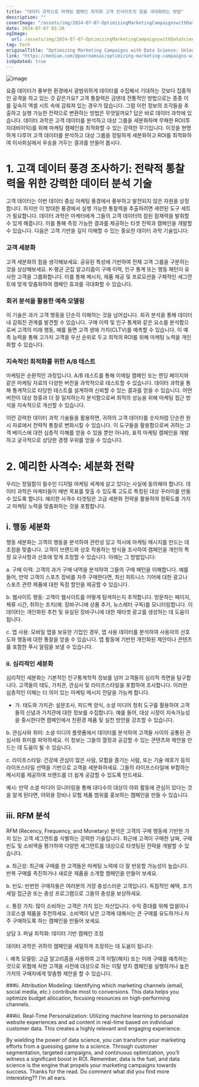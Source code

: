 ```yaml
---
title: "데이터 과학으로 마케팅 캠페인 최적화 고객 인사이트의 힘을 극대화하는 방법"
description: ""
coverImage: "/assets/img/2024-07-07-OptimizingMarketingCampaignswithDataScienceUnleashingthePowerofCustomerInsights_0.png"
date: 2024-07-07 03:28
ogImage:
  url: /assets/img/2024-07-07-OptimizingMarketingCampaignswithDataScienceUnleashingthePowerofCustomerInsights_0.png
tag: Tech
originalTitle: "Optimizing Marketing Campaigns with Data Science: Unleashing the Power of Customer Insights"
link: "https://medium.com/@poornamsai/optimizing-marketing-campaigns-with-data-science-unleashing-the-power-of-customer-insights-38375e8bb6dd"
isUpdated: true
---
```


![image](/assets/img/2024-07-07-OptimizingMarketingCampaignswithDataScienceUnleashingthePowerofCustomerInsights_0.png)

요즘 데이터가 풍부한 환경에서 광범위하게 데이터를 수집해서 기대하는 것보다 집중적인 공격을 하고 있는 것 같은가요? 고객 통찰력은 금덴데 전통적인 방법으로는 종종 이를 깊숙히 엑셀 시트 속에 감춰져 있는 경우가 많습니다. 그럼 이런 정보의 조각들을 추출하고 실행 가능한 전략으로 변환하는 방법은 무엇일까요? 답은 바로 데이터 과학에 있습니다. 데이터 과학은 고객 데이터를 분석하고 대상 그룹을 세분화하며 무패한 ROI(투자대비이익)를 위해 마케팅 캠페인을 최적화할 수 있는 강력한 무기입니다. 이것을 현명하게 다루어 고객 데이터를 분석하고 대상 그룹을 정밀하게 세분화하고 ROI를 최적화하여 이사회실에서 우승을 거두는 결과를 만들어 봅시다.

# 1. 고객 데이터 풍경 조사하기: 전략적 통찰력을 위한 강력한 데이터 분석 기술

고객 데이터는 이번 데이터 중심 마케팅 풍경에서 풍부하고 발전되지 않은 자원을 상징합니다. 하지만 이 방대한 풍경에서 실행 가능한 통찰력을 추출하려면 세련된 도구 세트가 필요합니다. 데이터 과학은 마케터에게 그들의 고객 데이터의 참된 잠재력을 발휘할 수 있게 해줍니다. 이를 통해 측정 가능한 결과를 제공하는 타겟 전략과 캠페인을 개발할 수 있습니다. 다음은 고객 기반을 깊이 이해할 수 있는 중요한 데이터 과학 기술입니다:

<!-- cozy-coder - 수평 -->

<ins class="adsbygoogle"
     style="display:block"
     data-ad-client="ca-pub-4877378276818686"
     data-ad-slot="1107185301"
     data-ad-format="auto"
     data-full-width-responsive="true"></ins>

<script>
     (adsbygoogle = window.adsbygoogle || []).push({});
</script>

### 고객 세분화

고객 세분화의 힘을 생각해보세요. 공유된 특성에 기반하여 전체 고객 그룹을 구분하는 것을 상상해보세요. K-평균 군집 알고리즘이 구매 이력, 인구 통계 또는 행동 패턴이 유사한 고객을 그룹화합니다. 이를 통해 메시지, 제품 제공 및 프로모션을 구체적인 세그먼트에 맞게 맞춤화하여 캠페인 효과를 극대화할 수 있습니다.

### 회귀 분석을 활용한 예측 모델링

이 기술은 과거 고객 행동을 단순히 이해하는 것을 넘어섭니다. 회귀 분석을 통해 데이터 내 감춰진 관계를 발견할 수 있습니다. 구매 이력 및 인구 통계와 같은 요소를 분석함으로써 고객의 미래 행동, 예를 들면 고객 생애 가치(CLTV)를 예측할 수 있습니다. 이 예측 능력을 통해 고가치 고객을 우선 순위로 두고 최적의 ROI를 위해 마케팅 노력을 개인화할 수 있습니다.

### 지속적인 최적화를 위한 A/B 테스트

마케팅은 순환적인 과정입니다. A/B 테스트를 통해 이메일 캠페인 또는 랜딩 페이지와 같은 마케팅 자료의 다양한 버전을 과학적으로 테스트할 수 있습니다. 데이터 과학을 통해 통계적으로 타당한 테스트를 설계하여 신뢰할 수 있는 결과를 얻을 수 있습니다. 어떤 버전이 대상 청중과 더 잘 일치하는지 분석함으로써 최적의 성능을 위해 마케팅 접근 방식을 지속적으로 개선할 수 있습니다.

<!-- cozy-coder - 수평 -->

<ins class="adsbygoogle"
     style="display:block"
     data-ad-client="ca-pub-4877378276818686"
     data-ad-slot="1107185301"
     data-ad-format="auto"
     data-full-width-responsive="true"></ins>

<script>
     (adsbygoogle = window.adsbygoogle || []).push({});
</script>

이런 강력한 데이터 과학 기술들을 활용하면, 귀하의 고객 데이터를 숫자처럼 단순한 원시 자료에서 전략적 통찰로 변화시킬 수 있습니다. 이 도구들을 활용함으로써 귀하는 고객 베이스에 대한 심층적 이해를 얻을 수 있을 뿐만 아니라, 표적 마케팅 캠페인을 개발하고 궁극적으로 상당한 경쟁 우위를 얻을 수 있습니다.

# 2. 예리한 사격수: 세분화 전략

우리는 정밀함이 필수인 디지털 마케팅 세계에 살고 있다는 사실에 동의해야 합니다. 데이터 과학은 마케터들이 매번 목표를 맞출 수 있도록 고도로 특정된 대상 꾸러미를 만들 수 있도록 합니다. 예리한 사격수 타겟팅은 고급 세분화 전략을 활용하여 정확도를 가지고 마케팅 노력을 맞춤화하는 것을 포함합니다.

## i. 행동 세분화

<!-- cozy-coder - 수평 -->

<ins class="adsbygoogle"
     style="display:block"
     data-ad-client="ca-pub-4877378276818686"
     data-ad-slot="1107185301"
     data-ad-format="auto"
     data-full-width-responsive="true"></ins>

<script>
     (adsbygoogle = window.adsbygoogle || []).push({});
</script>

행동 세분화는 고객의 행동을 분석하여 관련성 있고 적시에 마케팅 메시지를 만드는 데 초점을 맞춥니다. 고객이 브랜드와 상호 작용하는 방식을 조사하여 캠페인을 개인의 특정 요구사항과 선호에 맞게 조정할 수 있습니다. 아래는 그 방법입니다:

a. 구매 이력: 고객의 과거 구매 내역을 분석하여 그들의 구매 패턴을 이해합니다. 예를 들어, 만약 고객이 스포츠 장비를 자주 구매한다면, 최신 피트니스 기어에 대한 광고나 스포츠 관련 제품에 대한 독점 할인을 제공할 수 있습니다.

b. 웹사이트 행동: 고객이 웹사이트를 어떻게 탐색하는지 추적합니다. 방문하는 페이지, 체류 시간, 취하는 조치(예: 장바구니에 상품 추가, 뉴스레터 구독)를 모니터링합니다. 이 데이터는 개인화된 추천 및 유실된 장바구니에 대한 재타겟 광고를 생성하는 데 도움이 됩니다.

c. 앱 사용: 모바일 앱을 보유한 기업인 경우, 앱 사용 데이터를 분석하여 사용자의 선호도와 행동에 대한 통찰을 얻을 수 있습니다. 앱 활동에 기반한 개인화된 제안이나 콘텐츠를 포함한 푸시 알림을 보낼 수 있습니다.

<!-- cozy-coder - 수평 -->

<ins class="adsbygoogle"
     style="display:block"
     data-ad-client="ca-pub-4877378276818686"
     data-ad-slot="1107185301"
     data-ad-format="auto"
     data-full-width-responsive="true"></ins>

<script>
     (adsbygoogle = window.adsbygoogle || []).push({});
</script>

### ii. 심리적인 세분화

심리적인 세분화는 기본적인 인구통계학적 정보를 넘어 고객들의 심리적 측면을 탐구합니다. 고객들의 태도, 가치관, 관심사 및 라이프스타일을 포함하여 조사합니다. 이러한 심층적인 이해는 더 의미 있는 마케팅 메시지 전달을 가능케 합니다.

- 가. 태도와 가치관: 설문조사, 피드백 양식, 소셜 미디어 청취 도구를 활용하여 고객들의 신념과 가치관에 대한 정보를 수집합니다. 예를 들어, 대상 시장이 지속가능성을 중시한다면 캠페인에서 친환경 제품 및 실천 방안을 강조할 수 있습니다.

<!-- cozy-coder - 수평 -->

<ins class="adsbygoogle"
     style="display:block"
     data-ad-client="ca-pub-4877378276818686"
     data-ad-slot="1107185301"
     data-ad-format="auto"
     data-full-width-responsive="true"></ins>

<script>
     (adsbygoogle = window.adsbygoogle || []).push({});
</script>

b. 관심사와 취미: 소셜 미디어 플랫폼에서 데이터를 분석하여 고객들 사이의 공통된 관심사와 취미를 파악하세요. 이 정보는 그들의 열정과 공감할 수 있는 콘텐츠와 제안을 만드는 데 도움이 될 수 있습니다.

c. 라이프스타일: 건강에 관심이 많은 사람, 모험을 즐기는 사람, 또는 기술 애호가 등의 라이프스타일 선택을 기반으로 고객을 세분화하세요. 그들의 라이프스타일에 부합하는 메시지를 제공하여 브랜드를 더 쉽게 공감할 수 있도록 만드세요.

예시: 만약 소셜 미디어 모니터링을 통해 대다수의 대상이 야외 활동에 관심이 있다는 것을 알게 된다면, 야외용 장비나 모험 제품 범위를 홍보하는 캠페인을 만들 수 있습니다.

## iii. RFM 분석

<!-- cozy-coder - 수평 -->

<ins class="adsbygoogle"
     style="display:block"
     data-ad-client="ca-pub-4877378276818686"
     data-ad-slot="1107185301"
     data-ad-format="auto"
     data-full-width-responsive="true"></ins>

<script>
     (adsbygoogle = window.adsbygoogle || []).push({});
</script>

RFM (Recency, Frequency, and Monetary) 분석은 고객의 구매 행동에 기반한 가치 있는 고객 세그먼트를 식별하는 강력한 기술입니다. 최근에 고객이 구매한 날짜, 구매 빈도 및 소비액을 평가하여 다양한 세그먼트를 대상으로 타겟팅된 전략을 개발할 수 있습니다.

a. 최근성: 최근에 구매를 한 고객들은 마케팅 노력에 더 잘 반응할 가능성이 높습니다. 반복 구매를 촉진하거나 새로운 제품을 소개할 캠페인을 만들어 보세요.

b. 빈도: 빈번한 구매자들은 여러분의 가장 충성스러운 고객입니다. 독점적인 혜택, 조기 세일 접근권 또는 충성 프로그램으로 그들의 충성을 보상하세요.

c. 통장 가치: 많이 소비하는 고객은 가치 있는 자산입니다. 수익 증대를 위해 업셀이나 크로스셀 제품을 추천하세요. 소비액이 낮은 고객에 대해서는 큰 구매를 유도하거나 자주 구매하도록 하는 캠페인을 만들어 보세요.

<!-- cozy-coder - 수평 -->

<ins class="adsbygoogle"
     style="display:block"
     data-ad-client="ca-pub-4877378276818686"
     data-ad-slot="1107185301"
     data-ad-format="auto"
     data-full-width-responsive="true"></ins>

<script>
     (adsbygoogle = window.adsbygoogle || []).push({});
</script>

상담 3. 퍼널 최적화: 데이터 기반 캠페인 조정

데이터 과학은 귀하의 캠페인을 세밀하게 조정하는 데 도움이 됩니다:

i. 예측 모델링: 고급 알고리즘을 사용하여 고객 이탈(해지) 또는 미래 구매를 예측하는 것으로 위험에 처한 고객을 사전에 대상으로 하는 이탈 방지 캠페인을 실행하거나 높은 가치의 구매자에게 맞춤형 제안을 할 수 있습니다.

<!-- cozy-coder - 수평 -->

<ins class="adsbygoogle"
     style="display:block"
     data-ad-client="ca-pub-4877378276818686"
     data-ad-slot="1107185301"
     data-ad-format="auto"
     data-full-width-responsive="true"></ins>

<script>
     (adsbygoogle = window.adsbygoogle || []).push({});
</script>

###ii. Attribution Modeling:
Identifying which marketing channels (email, social media, etc.) contribute most to conversions. This data helps you optimize budget allocation, focusing resources on high-performing channels.

###iii. Real-Time Personalization:
Utilizing machine learning to personalize website experiences and ad content in real-time based on individual customer data. This creates a highly relevant and engaging experience.

By wielding the power of data science, you can transform your marketing efforts from a guessing game to a science. Through customer segmentation, targeted campaigns, and continuous optimization, you’ll witness a significant boost in ROI. Remember, data is the fuel, and data science is the engine that propels your marketing campaigns towards success. Thanks for the read. Do comment what did you find more interesting?? I’m all ears.
